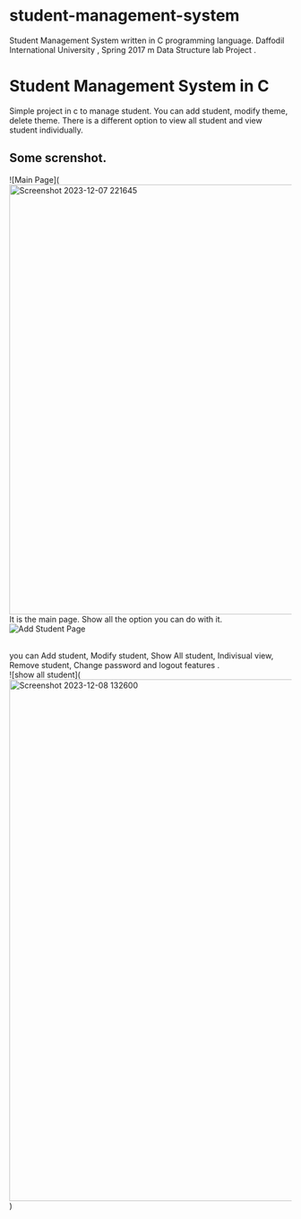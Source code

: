 # student-management-system

Student Management System written in C programming language. Daffodil International University , Spring 2017 m Data Structure lab Project . <br> 
<h1>Student Management System in C</h1>
<p>Simple project in c to manage student. You can add student, modify theme, delete theme. There is a different option to view all student and view student individually. 
</p>
<h2>Some screnshot.</h2>



![Main Page](<img width="768" alt="Screenshot 2023-12-07 221645" src="https://github.com/mayank-kumar8070/student-management-system/assets/67200147/210be5dd-e109-4526-ac8d-1da488a0f066">
It is the main page. Show all the option you can do with it. 
<br>
![Add Student Page](<img width="848" alt="Screenshot 2023-12-07 221654" src="https://github.com/mayank-kumar8070/student-management-system/assets/67200147/938572bf-ae97-4860-9151-91591d680622">)

<br>
you can Add student, Modify student, Show All student, Indivisual view, Remove student, Change password and logout features .  
<br>
![show all student](<img width="932" alt="Screenshot 2023-12-08 132600" src="https://github.com/mayank-kumar8070/student-management-system/assets/67200147/28a0b16d-3a9c-4f44-8564-da909ce6516e">)
